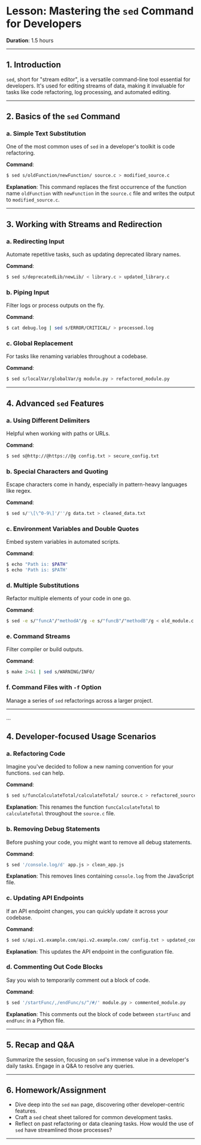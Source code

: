 # Lesson: Mastering the `sed` Command for Developers

**Duration**: 1.5 hours

---

## 1. Introduction

`sed`, short for "stream editor", is a versatile command-line tool essential for developers. It's used for editing streams of data, making it invaluable for tasks like code refactoring, log processing, and automated editing.

---

## 2. Basics of the `sed` Command

### a. Simple Text Substitution

One of the most common uses of `sed` in a developer's toolkit is code refactoring.

**Command**:
```bash
$ sed s/oldFunction/newFunction/ source.c > modified_source.c
```

**Explanation**: This command replaces the first occurrence of the function name `oldFunction` with `newFunction` in the `source.c` file and writes the output to `modified_source.c`.

---

## 3. Working with Streams and Redirection

### a. Redirecting Input

Automate repetitive tasks, such as updating deprecated library names.

**Command**:
```bash
$ sed s/deprecatedLib/newLib/ < library.c > updated_library.c
```

### b. Piping Input

Filter logs or process outputs on the fly.

**Command**:
```bash
$ cat debug.log | sed s/ERROR/CRITICAL/ > processed.log
```

### c. Global Replacement

For tasks like renaming variables throughout a codebase.

**Command**:
```bash
$ sed s/localVar/globalVar/g module.py > refactored_module.py
```

---

## 4. Advanced `sed` Features

### a. Using Different Delimiters

Helpful when working with paths or URLs.

**Command**:
```bash
$ sed s@http://@https://@g config.txt > secure_config.txt
```

### b. Special Characters and Quoting

Escape characters come in handy, especially in pattern-heavy languages like regex.

**Command**:
```bash
$ sed s/'\[\^0-9\]'/''/g data.txt > cleaned_data.txt
```

### c. Environment Variables and Double Quotes

Embed system variables in automated scripts.

**Command**:
```bash
$ echo "Path is: $PATH"
$ echo 'Path is: $PATH'
```

### d. Multiple Substitutions

Refactor multiple elements of your code in one go.

**Command**:
```bash
$ sed -e s/"funcA"/"methodA"/g -e s/"funcB"/"methodB"/g < old_module.c > new_module.c
```

### e. Command Streams

Filter compiler or build outputs.

**Command**:
```bash
$ make 2>&1 | sed s/WARNING/INFO/
```

### f. Command Files with `-f` Option

Manage a series of `sed` refactorings across a larger project.

---

...

## 4. Developer-focused Usage Scenarios

### a. Refactoring Code

Imagine you've decided to follow a new naming convention for your functions. `sed` can help.

**Command**:
```bash
$ sed s/funcCalculateTotal/calculateTotal/ source.c > refactored_source.c
```

**Explanation**: This renames the function `funcCalculateTotal` to `calculateTotal` throughout the `source.c` file.

### b. Removing Debug Statements

Before pushing your code, you might want to remove all debug statements.

**Command**:
```bash
$ sed '/console.log/d' app.js > clean_app.js
```

**Explanation**: This removes lines containing `console.log` from the JavaScript file.

### c. Updating API Endpoints

If an API endpoint changes, you can quickly update it across your codebase.

**Command**:
```bash
$ sed s/api.v1.example.com/api.v2.example.com/ config.txt > updated_config.txt
```

**Explanation**: This updates the API endpoint in the configuration file.

### d. Commenting Out Code Blocks

Say you wish to temporarily comment out a block of code.

**Command**:
```bash
$ sed '/startFunc/,/endFunc/s/^/#/' module.py > commented_module.py
```

**Explanation**: This comments out the block of code between `startFunc` and `endFunc` in a Python file.

---



## 5. Recap and Q&A

Summarize the session, focusing on `sed`'s immense value in a developer's daily tasks. Engage in a Q&A to resolve any queries.

---

## 6. Homework/Assignment

- Dive deep into the `sed` `man` page, discovering other developer-centric features.
- Craft a `sed` cheat sheet tailored for common development tasks.
- Reflect on past refactoring or data cleaning tasks. How would the use of `sed` have streamlined those processes?

---

